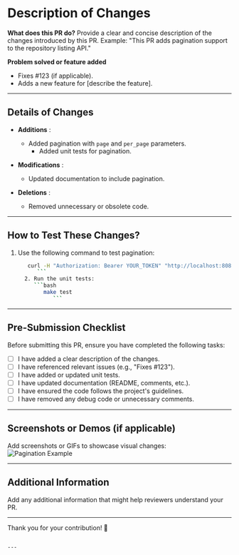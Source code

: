 # Description of Changes

**What does this PR do?**
Provide a clear and concise description of the changes introduced by this PR.
Example: "This PR adds pagination support to the repository listing API."

**Problem solved or feature added**
- Fixes #123 (if applicable).
- Adds a new feature for [describe the feature].

---

## Details of Changes

- **Additions** :
  - Added pagination with `page` and `per_page` parameters.
    - Added unit tests for pagination.

- **Modifications** :
  - Updated documentation to include pagination.

- **Deletions** :
  - Removed unnecessary or obsolete code.

---

## How to Test These Changes?

1. Use the following command to test pagination:
   ```bash
      curl -H "Authorization: Bearer YOUR_TOKEN" "http://localhost:8080/repos?page=2&per_page=10"
         ```
	 2. Run the unit tests:
	    ```bash
	       make test
	          ```

---

## Pre-Submission Checklist

Before submitting this PR, ensure you have completed the following tasks:

- [ ] I have added a clear description of the changes.
- [ ] I have referenced relevant issues (e.g., "Fixes #123").
- [ ] I have added or updated unit tests.
- [ ] I have updated documentation (README, comments, etc.).
- [ ] I have ensured the code follows the project's guidelines.
- [ ] I have removed any debug code or unnecessary comments.

---

## Screenshots or Demos (if applicable)

Add screenshots or GIFs to showcase visual changes:
![Pagination Example](https://example.com/pagination-screenshot.png)

---

## Additional Information

Add any additional information that might help reviewers understand your PR.

---

Thank you for your contribution! 🚀
```

---